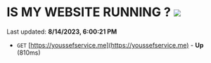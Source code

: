 # IS MY WEBSITE RUNNING ? [![](https://img.shields.io/static/v1?label=Sponsor&message=%E2%9D%A4&logo=GitHub&color=%23fe8e86)](https://github.com/sponsors/<username>)

Last updated: **8/14/2023, 6:00:21 PM**

- `GET` [https://youssefservice.me](https://youssefservice.me) - **Up** (810ms)

